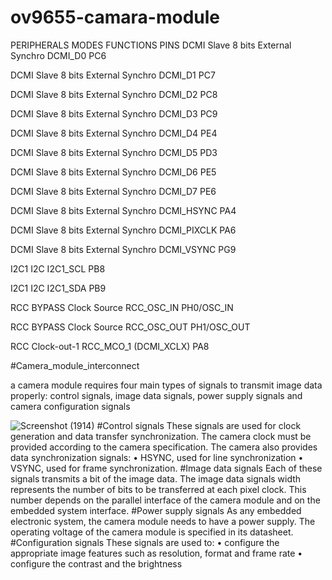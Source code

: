 # ov9655-camara-module


PERIPHERALS	                        MODES	FUNCTIONS	                                               PINS
DCMI	                        Slave 8 bits External Synchro	                                   DCMI_D0	           PC6
           
DCMI	                        Slave 8 bits External Synchro	                                   DCMI_D1	           PC7

DCMI	                        Slave 8 bits External Synchro	                                   DCMI_D2	           PC8

DCMI	                        Slave 8 bits External Synchro	                                   DCMI_D3	           PC9

DCMI	                        Slave 8 bits External Synchro	                                   DCMI_D4	           PE4

DCMI	                        Slave 8 bits External Synchro	                                   DCMI_D5	           PD3

DCMI                          Slave 8 bits External Synchro	                                   DCMI_D6	           PE5

DCMI	                        Slave 8 bits External Synchro                                    DCMI_D7	           PE6

DCMI	                        Slave 8 bits External Synchro                                    DCMI_HSYNC          PA4

DCMI	                        Slave 8 bits External Synchro	                                   DCMI_PIXCLK	       PA6

DCMI	                        Slave 8 bits External Synchro	                                   DCMI_VSYNC          PG9

I2C1	                                                                                        I2C	I2C1_SCL	       PB8

I2C1	                                                                                        I2C	I2C1_SDA	       PB9

RCC	                              BYPASS Clock Source                                         RCC_OSC_IN	      PH0/OSC_IN

RCC	                              BYPASS Clock Source	                                        RCC_OSC_OUT       PH1/OSC_OUT


RCC	                             Clock-out-1	                                                RCC_MCO_1 (DCMI_XCLX)	PA8



#Camera_module_interconnect

a camera module requires four main types of signals to transmit image data properly: control signals, image data signals, power supply signals and camera 
configuration signals


![Screenshot (1914)](https://user-images.githubusercontent.com/71934919/224428533-6170b131-0a74-47c4-8d9f-1b59a5072430.png)
#Control signals
These signals are used for clock generation and data transfer synchronization. The camera 
clock must be provided according to the camera specification.
The camera also provides data synchronization signals:
• HSYNC, used for line synchronization
• VSYNC, used for frame synchronization.
#Image data signals
Each of these signals transmits a bit of the image data. The image data signals width 
represents the number of bits to be transferred at each pixel clock. This number depends on 
the parallel interface of the camera module and on the embedded system interface.
#Power supply signals
As any embedded electronic system, the camera module needs to have a power supply. 
The operating voltage of the camera module is specified in its datasheet.
#Configuration signals
These signals are used to:
• configure the appropriate image features such as resolution, format and frame rate
• configure the contrast and the brightness
